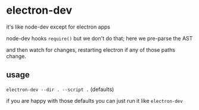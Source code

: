 # electron-dev

it's like node-dev except for electron apps 

node-dev hooks `require()` but we don't do that; here we pre-parse the AST

and then watch for changes, restarting electron if any of those paths change.

## usage

`electron-dev --dir . --script .` (defaults)

if you are happy with those defaults you can just run it like `electron-dev`
